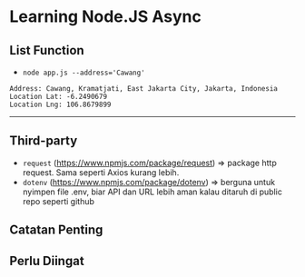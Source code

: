 # Learning Node.JS Async

## List Function
- `node app.js --address='Cawang'`
```
Address: Cawang, Kramatjati, East Jakarta City, Jakarta, Indonesia
Location Lat: -6.2490679
Location Lng: 106.8679899
```

---

## Third-party
- `request` (https://www.npmjs.com/package/request) => package http request. Sama seperti Axios kurang lebih.
-  `dotenv` (https://www.npmjs.com/package/dotenv) => berguna untuk nyimpen file .env, biar API dan URL lebih aman kalau ditaruh di public repo seperti github

## Catatan Penting

## Perlu Diingat